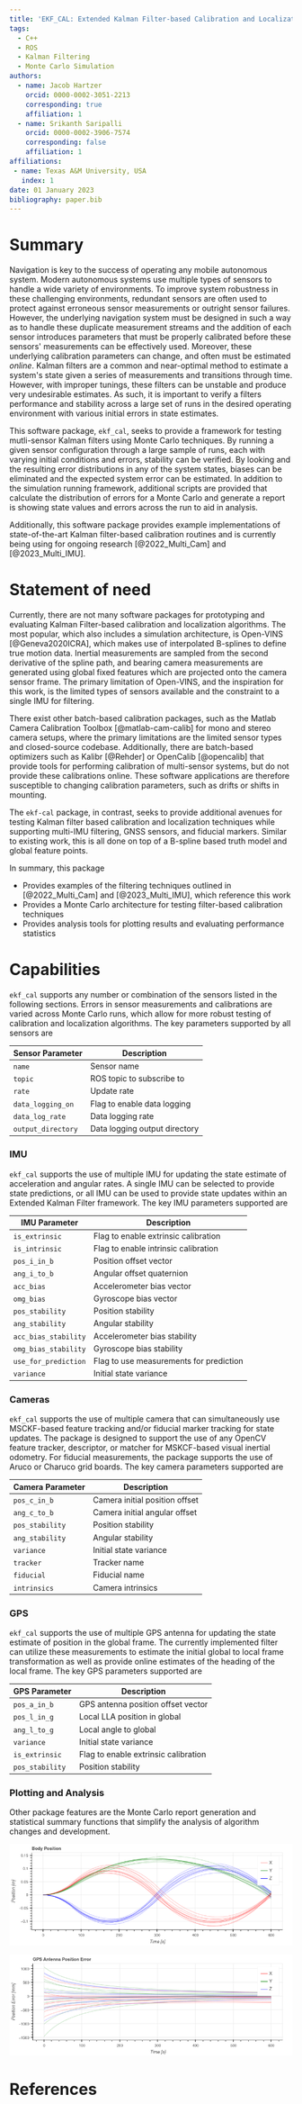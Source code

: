 ```yaml
---
title: 'EKF_CAL: Extended Kalman Filter-based Calibration and Localization'
tags:
  - C++
  - ROS
  - Kalman Filtering
  - Monte Carlo Simulation
authors:
  - name: Jacob Hartzer
    orcid: 0000-0002-3051-2213
    corresponding: true
    affiliation: 1
  - name: Srikanth Saripalli
    orcid: 0000-0002-3906-7574
    corresponding: false
    affiliation: 1
affiliations:
 - name: Texas A&M University, USA
   index: 1
date: 01 January 2023
bibliography: paper.bib
---
```


# Summary

Navigation is key to the success of operating any mobile autonomous system. Modern autonomous systems use multiple types of sensors to handle a wide variety of environments. To improve system robustness in these challenging environments, redundant sensors are often used to protect against erroneous sensor measurements or outright sensor failures. However, the underlying navigation system must be designed in such a way as to handle these duplicate measurement streams and the addition of each sensor introduces parameters that must be properly calibrated before these sensors' measurements can be effectively used. Moreover, these underlying calibration parameters can change, and often must be estimated *online*. Kalman filters are a common and near-optimal method to estimate a system's state given a series of measurements and transitions through time. However, with improper tunings, these filters can be unstable and produce very undesirable estimates. As such, it is important to verify a filters performance and stability across a large set of runs in the desired operating environment with various initial errors in state estimates.

This software package, `ekf_cal`, seeks to provide a framework for testing mutli-sensor Kalman filters using Monte Carlo techniques. By running a given sensor configuration through a large sample of runs, each with varying initial conditions and errors, stability can be verified. By looking and the resulting error distributions in any of the system states, biases can be eliminated and the expected system error can be estimated. In addition to the simulation running framework, additional scripts are provided that calculate the distribution of errors for a Monte Carlo and generate a report is showing state values and errors across the run to aid in analysis.

Additionally, this software package provides example implementations of state-of-the-art Kalman filter-based calibration routines and is currently being using for ongoing research [@2022_Multi_Cam] and [@2023_Multi_IMU].

# Statement of need

Currently, there are not many software packages for prototyping and evaluating Kalman Filter-based calibration and localization algorithms. The most popular, which also includes a simulation architecture, is Open-VINS [@Geneva2020ICRA], which makes use of interpolated B-splines to define true motion data. Inertial measurements are sampled from the second derivative of the spline path, and bearing camera measurements are generated using global fixed features which are projected onto the camera sensor frame. The primary limitation of Open-VINS, and the inspiration for this work, is the limited types of sensors available and the constraint to a single IMU for filtering.

There exist other batch-based calibration packages, such as the Matlab Camera Calibration Toolbox [@matlab-cam-calib] for mono and stereo camera setups, where the primary limitations are the limited sensor types and closed-source codebase. Additionally, there are batch-based optimizers such as Kalibr [@Rehder] or OpenCalib [@opencalib] that provide tools for performing calibration of multi-sensor systems, but do not provide these calibrations online. These software applications are therefore susceptible to changing calibration parameters, such as drifts or shifts in mounting.

The `ekf-cal` package, in contrast, seeks to provide additional avenues for testing Kalman filter based calibration and localization techniques while supporting multi-IMU filtering, GNSS sensors, and fiducial markers. Similar to existing work, this is all done on top of a B-spline based truth model and global feature points.

In summary, this package

- Provides examples of the filtering techniques outlined in [@2022_Multi_Cam] and [@2023_Multi_IMU], which reference this work
- Provides a Monte Carlo architecture for testing filter-based calibration techniques
- Provides analysis tools for plotting results and evaluating performance statistics

# Capabilities
`ekf_cal` supports any number or combination of the sensors listed in the following sections. Errors in sensor measurements and calibrations are varied across Monte Carlo runs, which allow for more robust testing of calibration and localization algorithms. The key parameters supported by all sensors are

| Sensor Parameter | Description |
| --- | --- |
| `name`             | Sensor name |
| `topic`            | ROS topic to subscribe to |
| `rate`             | Update rate |
| `data_logging_on`  | Flag to enable data logging |
| `data_log_rate`    | Data logging rate |
| `output_directory` | Data logging output directory |

### IMU
`ekf_cal` supports the use of multiple IMU for updating the state estimate of acceleration and angular rates. A single IMU can be selected to provide state predictions, or all IMU can be used to provide state updates within an Extended Kalman Filter framework. The key IMU parameters supported are


| IMU Parameter | Description |
| --- | --- |
| `is_extrinsic`       | Flag to enable extrinsic calibration |
| `is_intrinsic`       | Flag to enable intrinsic calibration |
| `pos_i_in_b`         | Position offset vector |
| `ang_i_to_b`         | Angular offset quaternion |
| `acc_bias`           | Accelerometer bias vector |
| `omg_bias`           | Gyroscope bias vector |
| `pos_stability`      | Position stability |
| `ang_stability`      | Angular stability |
| `acc_bias_stability` | Accelerometer bias stability |
| `omg_bias_stability` | Gyroscope bias stability |
| `use_for_prediction` | Flag to use measurements for prediction |
| `variance`           | Initial state variance |

### Cameras
`ekf_cal` supports the use of multiple camera that can simultaneously use MSCKF-based feature tracking and/or fiducial marker tracking for state updates. The package is designed to support the use of any OpenCV feature tracker, descriptor, or matcher for MSKCF-based visual inertial odometry. For fiducial measurements, the package supports the use of Aruco or Charuco grid boards. The key camera parameters supported are

| Camera Parameter | Description |
| --- | --- |
| `pos_c_in_b`    | Camera initial position offset |
| `ang_c_to_b`    | Camera initial angular offset |
| `pos_stability` | Position stability |
| `ang_stability` | Angular stability |
| `variance`      | Initial state variance |
| `tracker`       | Tracker name |
| `fiducial`      | Fiducial name |
| `intrinsics`    | Camera intrinsics |

### GPS
`ekf_cal` supports the use of multiple GPS antenna for updating the state estimate of position in the global frame. The currently implemented filter can utilize these measurements to estimate the initial global to local frame transformation as well as provide online estimates of the heading of the local frame. The key GPS parameters supported are

| GPS Parameter | Description |
| --- | --- |
| `pos_a_in_b`    | GPS antenna position offset vector |
| `pos_l_in_g`    | Local LLA position in global |
| `ang_l_to_g`    | Local angle to global |
| `variance`      | Initial state variance |
| `is_extrinsic`  | Flag to enable extrinsic calibration |
| `pos_stability` | Position stability |

### Plotting and Analysis
Other package features are the Monte Carlo report generation and statistical summary functions that simplify the analysis of algorithm changes and development.

![Simulated positions generated from spline inputs.\label{fig:pos}](png/body-pos.png)

![Convergence of filtered GPS antenna position over course of multiple Monte Carlo runs.\label{fig:ant}](png/gps-ant-pos-err.png)

# References
